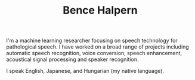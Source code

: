 ﻿---
permalink: /
title: "Bence Halpern"
excerpt: "About me"
author_profile: true
redirect_from: 
  - /about/
  - /about.html
---

I'm a machine learning researcher focusing on speech technology for pathological speech.
I have worked on a broad range of projects including automatic speech recognition, voice conversion, speech enhancement,
acoustical signal processing and speaker recognition.

I speak English, Japanese, and Hungarian (my native language).
